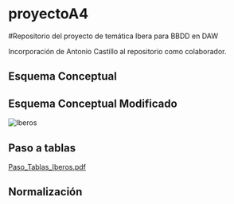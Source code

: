 # proyectoA4

#Repositorio del proyecto de temática Ibera para BBDD en DAW

Incorporación de Antonio Castillo al repositorio como colaborador.

## Esquema Conceptual


## Esquema Conceptual Modificado

![Iberos](https://user-images.githubusercontent.com/38425474/115151863-0b84d200-a06f-11eb-9e4b-bb5b88ba06bd.png)


## Paso a tablas

[Paso_Tablas_Iberos.pdf](https://github.com/Cervezzo/proyectoA4/files/6331645/Paso_Tablas_Iberos.pdf)


## Normalización
